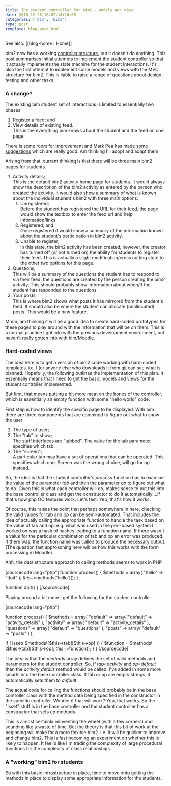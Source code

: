 ```yaml
---
title: The student controller for bim2 - models and view
date: 2010-12-28 16:07:14+10:00
categories: ['bim', 'bim2']
type: post
template: blog-post.html
---
```


See also: [[blog-home | Home]]

bim2 now has a working [controller structure](/blog2/2010/12/24/putting-the-mvc-structure-for-bim2-in-place/), but it doesn't do anything. This post summarises initial attempts to implement the student controller so that it actually implements the state machine for the student interactions. It's also the first attempt to implement some models and views with the MVC structure for bim2. This is liable to raise a range of questions about design, testing and other tasks.

### A change?

The existing bim student set of interactions is limited to essentially two phases

1. Register a feed; and
2. View details of existing feed.  
    This is the everything bim knows about the student and the feed on one page.

There is some room for improvement and Mark Pea has made [some suggestions](https://github.com/djplaner/BIM/issues#issue/26) which are really good. Am thinking I'll adopt and adapt them

Arising from that, current thinking is that there will be three main bim2 pages for students.

1. Activity details;  
    This is the default bim2 activity home page for students. It would always show the description of the bim2 activity as entered by the person who created the activity. It would also show a summary of what is known about the individual student's bim2 with three main options:
    1. Unregistered;  
        Before the student has registered the URL for their feed, the page would show the textbox to enter the feed url and help information/links.
    2. Registered; and  
        Once registered it would show a summary of the information known about the student's participation in bim2 activity.
    3. Unable to register;  
        In this state, the bim2 activity has been created, however, the creator has turned off (or not turned on) the ability for students to register their feed. This is actually a slight modification/cross cutting state to the other two options for this page.
2. Questions;  
    This will be a summary of the questions the student has to respond to via their feed. the questions are created by the person creating the bim2 activity. This should probably show information about when/if the student has responded to the questions.
3. Your posts;  
    This is where bim2 shows what posts it has mirrored from the student's feed. It should also be where the student can allocate (unallocated) posts. This would be a new feature.

Mmm, am thinking it will be a good idea to create hard-coded prototypes for these pages to play around with the information that will be on them. This is a normal practice I got into with the previous development environment, but haven't really gotten into with bim/Moodle.

### Hard-coded views

The idea here is to get a version of bim2 code working with hard-coded templates. i.e. I (or anyone else who downloads it from [git](https://github.com/djplaner/bimtwo) can see what is planned. Hopefully, the following outlines the implementation of this plan. It essentially means that I need to get the basic models and views for the student controller implemented.

But first, that means putting a bit more meat on the bones of the controller, which is essentially an empty function with some "hello world" code.

First step is how to identify the specific page to be displayed. With bim there are three components that are combined to figure out what to show the user

1. The type of user;
2. The "tab" to show;  
    The staff interfaces are "tabbed". The value for the tab parameter specifies which tab.
3. The "screen";  
    A particular tab may have a set of operations that can be operated. This specifies which one. Screen was the wrong choice, will go for _op_ instead.

So, the idea is that the student controller's _process_ function has to examine the value of the parameter _tab_ and then the parameter _op_ to figure out what to do. Given this is what each controller will do, makes sense to put this into the base controller class and get the constructor to do it automatically....if that's how php OO features work. Let's test. Yep, that's how it works.

Of course, this raises the point that perhaps somewhere in here, checking the valid values for tab and op can be semi-automated. That includes the idea of actually calling the appropriate function to handle the task based on the value of tab and op. e.g. what was used in the perl-based system I worked on was a hash of hashes leading to a function name. If there wasn't a value for the particular combination of tab and op an error was produced. If there was, the function name was called to produce the necessary output. (The question fast approaching here will be how this works with the form processing in Moodle).

Ahh, the data structure approach to calling methods seems to work in PHP

\[sourcecode lang="php"\] function process() { $methods = array( "hello" => "doit" ); $this->$methods\['hello'\](); }

function doit() { \[/sourcecode\]

Playing around a bit more I get the following for the student controller

\[sourcecode lang="php"\]

function process() { $methods = array( "default" => array( "default" => "activity\_details" ), "activity" => array( "default" => "activity\_details" ), "questions" => array( "default" => "questions" ), "posts" => array( "default" => "posts" ) );

if ( isset( $methods\[$this->tab\]\[$this->op\] )) { $function = $methods\[$this->tab\]\[$this->op\]; $this->$function(); } } \[/sourcecode\]

The idea is that the _methods_ array defines the set of valid methods and parameters for the student controller. So, if _tab=activity_ and _op=default_ then the _activity\_details_ method would be called. I've added in some more smarts into the base controller class. If tab or op are empty strings, it automatically sets them to _default_.

The actual code for calling the functions should probably be in the base controller class with the method data being specified in the constructor in the specific controller. Wonder if that will work? Yep, that works. So the "isset" stuff is in the base controller and the student controller has a constructor that sets up methods.

This is almost certainly reinventing the wheel (with a few corners) and sounding like a waste of time. But the theory is that this bit of work at the beginning will make for a more flexible bim2. i.e. it will be quicker to improve and change bim2. This is fast becoming an experiment on whether this is likely to happen. It feel's like I'm trading the complexity of large procedural functions for the complexity of class relationships.

### A "working" bim2 for students

So with this basic infrastructure in place, time to move onto getting the methods in place to display some appropriate information for the students.
